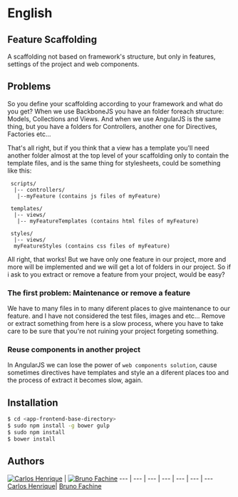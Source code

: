 
# English

## Feature Scaffolding
A scaffolding not based on framework's structure, but only in features, settings of the project and web components.

## Problems
So you define your scaffolding according to your framework and what do you get? 
When we use BackboneJS you have an folder foreach structure: Models, Collections and Views.
And when we use AngularJS is the same thing, but you have a folders for Controllers, another one for Directives, Factories etc...

That's all right, but if you think that a view has a template you'll need another folder almost at the top level of your scaffolding only to contain the template files, and is the same thing for stylesheets, could be something like this:
 ```
  scripts/
   |-- controllers/
    |--myFeature (contains js files of myFeature)
  
  templates/
   |-- views/
    |-- myFeatureTemplates (contains html files of myFeature)
  
  styles/
   |-- views/
   myFeatureStyles (contains css files of myFeature)
 ```
 
All right, that works! But we have only one feature in our project, more and more will be implemented and we will get a lot of folders in our project. So if i ask to you extract or remove a feature from your project, would be easy?

### The first problem: Maintenance or remove a feature
We have to many files in to many diferent places to give maintenance to our feature. and I have not considered the test files, images and etc...
 Remove or extract something from here is a slow process, where you have to take care to be sure that you're not ruining your project forgeting something.
 
### Reuse components in another project
In AngularJS we can lose the power of `web components solution`, cause sometimes directives have templates and style an a diferent places too and the process of extract it becomes slow, again.
      
    

## Installation

```bash
$ cd <app-frontend-base-directory>
$ sudo npm install -g bower gulp
$ sudo npm install
$ bower install
```

## Authors

[![Carlos Henrique](https://avatars0.githubusercontent.com/u/2482989?v=3&s=96)](https://github.com/GabrielGarcia1) | [![Bruno Fachine](https://avatars3.githubusercontent.com/u/3225834?v=3&s=96)](https://github.com/BrunoDF)
--- | --- | --- | --- | --- | --- | ---
[Carlos Henrique](https://github.com/carloshpds)| [Bruno Fachine](https://github.com/BrunoDF)
